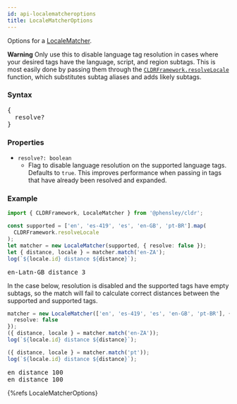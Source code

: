 ```yaml
---
id: api-localematcheroptions
title: LocaleMatcherOptions
---
```


Options for a [LocaleMatcher](api-localematcher).

**Warning** Only use this to disable language tag resolution in cases where your desired tags have the language, script, and region subtags. This is most easily done by passing them through the [`CLDRFramework.resolveLocale`](api-cldrframework#resolvelocale) function, which substitutes subtag aliases and adds likely subtags.

### Syntax

<pre class="syntax">
{
  resolve?
}
</pre>

### Properties

- <code class="def">resolve?: <span>boolean</span></code>
  - Flag to disable language resolution on the supported language tags. Defaults to `true`. This improves performance when passing in tags that have already been resolved and expanded.

### Example

```typescript
import { CLDRFramework, LocaleMatcher } from '@phensley/cldr';

const supported = ['en', 'es-419', 'es', 'en-GB', 'pt-BR'].map(
  CLDRFramework.resolveLocale
);
let matcher = new LocaleMatcher(supported, { resolve: false });
let { distance, locale } = matcher.match('en-ZA');
log(`${locale.id} distance ${distance}`);
```
<pre class="output">
en-Latn-GB distance 3
</pre>


In the case below, resolution is disabled and the supported tags have empty subtags, so the match will fail to calculate correct distances between the supported and supported tags.

```typescript
matcher = new LocaleMatcher(['en', 'es-419', 'es', 'en-GB', 'pt-BR'], {
  resolve: false
});
({ distance, locale } = matcher.match('en-ZA'));
log(`${locale.id} distance ${distance}`);

({ distance, locale } = matcher.match('pt'));
log(`${locale.id} distance ${distance}`);
```
<pre class="output">
en distance 100
en distance 100
</pre>


{%refs LocaleMatcherOptions}
